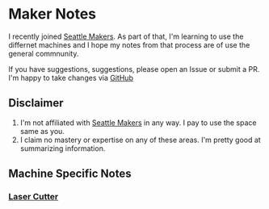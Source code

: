 # Maker Notes

I recently joined [Seattle Makers](https://seattlemakers.org/). As part of that, I'm learning to use the differnet machines and I hope my notes from that process are of use the general commnunity.

If you have suggestions, suggestions, please open an Issue or submit a PR. I'm happy to take changes via [GitHub](https://github.com/askpatrickw/makernotes)

## Disclaimer

1. I'm not affiliated with [Seattle Makers](https://seattlemakers.org/) in any way. I pay to use the space same as you.
1. I claim no mastery or expertise on any of these areas. I'm pretty good at summarizing information.

## Machine Specific Notes

### [Laser Cutter](machines/laser-cutter.md)
